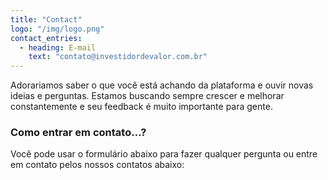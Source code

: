 ```yaml
---
title: "Contact"
logo: "/img/logo.png"
contact_entries:
  - heading: E-mail
    text: "contato@investidordevalor.com.br"
---
```


Adorariamos saber o que você está achando da plataforma e ouvir novas ideias e perguntas.
Estamos buscando sempre crescer e melhorar constantemente e seu feedback é muito importante para gente.

<h3 class="f4 b lh-title mb2">Como entrar em contato…?</h3>

Você pode usar o formulário abaixo para fazer qualquer pergunta ou entre em contato pelos nossos contatos abaixo:
